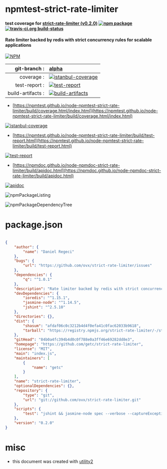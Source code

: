 # npmtest-strict-rate-limiter

#### test coverage for  [strict-rate-limiter (v0.2.0)](https://github.com/getc/strict-rate-limiter)  [![npm package](https://img.shields.io/npm/v/npmtest-strict-rate-limiter.svg?style=flat-square)](https://www.npmjs.org/package/npmtest-strict-rate-limiter) [![travis-ci.org build-status](https://api.travis-ci.org/npmtest/node-npmtest-strict-rate-limiter.svg)](https://travis-ci.org/npmtest/node-npmtest-strict-rate-limiter)

#### Rate limiter backed by redis with strict concurrency rules for scalable applications

[![NPM](https://nodei.co/npm/strict-rate-limiter.png?downloads=true&downloadRank=true&stars=true)](https://www.npmjs.com/package/strict-rate-limiter)

| git-branch : | [alpha](https://github.com/npmtest/node-npmtest-strict-rate-limiter/tree/alpha)|
|--:|:--|
| coverage : | [![istanbul-coverage](https://npmtest.github.io/node-npmtest-strict-rate-limiter/build/coverage.badge.svg)](https://npmtest.github.io/node-npmtest-strict-rate-limiter/build/coverage.html/index.html)|
| test-report : | [![test-report](https://npmtest.github.io/node-npmtest-strict-rate-limiter/build/test-report.badge.svg)](https://npmtest.github.io/node-npmtest-strict-rate-limiter/build/test-report.html)|
| build-artifacts : | [![build-artifacts](https://npmtest.github.io/node-npmtest-strict-rate-limiter/glyphicons_144_folder_open.png)](https://github.com/npmtest/node-npmtest-strict-rate-limiter/tree/gh-pages/build)|

- [https://npmtest.github.io/node-npmtest-strict-rate-limiter/build/coverage.html/index.html](https://npmtest.github.io/node-npmtest-strict-rate-limiter/build/coverage.html/index.html)

[![istanbul-coverage](https://npmtest.github.io/node-npmtest-strict-rate-limiter/build/screenCapture.buildCi.browser.%252Ftmp%252Fbuild%252Fcoverage.lib.html.png)](https://npmtest.github.io/node-npmtest-strict-rate-limiter/build/coverage.html/index.html)

- [https://npmtest.github.io/node-npmtest-strict-rate-limiter/build/test-report.html](https://npmtest.github.io/node-npmtest-strict-rate-limiter/build/test-report.html)

[![test-report](https://npmtest.github.io/node-npmtest-strict-rate-limiter/build/screenCapture.buildCi.browser.%252Ftmp%252Fbuild%252Ftest-report.html.png)](https://npmtest.github.io/node-npmtest-strict-rate-limiter/build/test-report.html)

- [https://npmdoc.github.io/node-npmdoc-strict-rate-limiter/build/apidoc.html](https://npmdoc.github.io/node-npmdoc-strict-rate-limiter/build/apidoc.html)

[![apidoc](https://npmdoc.github.io/node-npmdoc-strict-rate-limiter/build/screenCapture.buildCi.browser.%252Ftmp%252Fbuild%252Fapidoc.html.png)](https://npmdoc.github.io/node-npmdoc-strict-rate-limiter/build/apidoc.html)

![npmPackageListing](https://npmtest.github.io/node-npmtest-strict-rate-limiter/build/screenCapture.npmPackageListing.svg)

![npmPackageDependencyTree](https://npmtest.github.io/node-npmtest-strict-rate-limiter/build/screenCapture.npmPackageDependencyTree.svg)



# package.json

```json

{
    "author": {
        "name": "Daniel Regeci"
    },
    "bugs": {
        "url": "https://github.com/ovx/strict-rate-limiter/issues"
    },
    "dependencies": {
        "q": "^1.0.1"
    },
    "description": "Rate limiter backed by redis with strict concurrency rules for scalable applications",
    "devDependencies": {
        "ioredis": "^1.15.1",
        "jasmine-node": "^1.14.5",
        "jshint": "^2.5.10"
    },
    "directories": {},
    "dist": {
        "shasum": "afdaf06c0c3212b4d4f0efa41c0fac62033b9618",
        "tarball": "https://registry.npmjs.org/strict-rate-limiter/-/strict-rate-limiter-0.2.0.tgz"
    },
    "gitHead": "84b0a4fc394b4d0c0f788e0a3ff46e69282dd8e3",
    "homepage": "https://github.com/getc/strict-rate-limiter",
    "license": "MIT",
    "main": "index.js",
    "maintainers": [
        {
            "name": "getc"
        }
    ],
    "name": "strict-rate-limiter",
    "optionalDependencies": {},
    "repository": {
        "type": "git",
        "url": "git://github.com/ovx/strict-rate-limiter.git"
    },
    "scripts": {
        "test": "jshint && jasmine-node spec --verbose --captureExceptions --forceexit"
    },
    "version": "0.2.0"
}
```



# misc
- this document was created with [utility2](https://github.com/kaizhu256/node-utility2)
